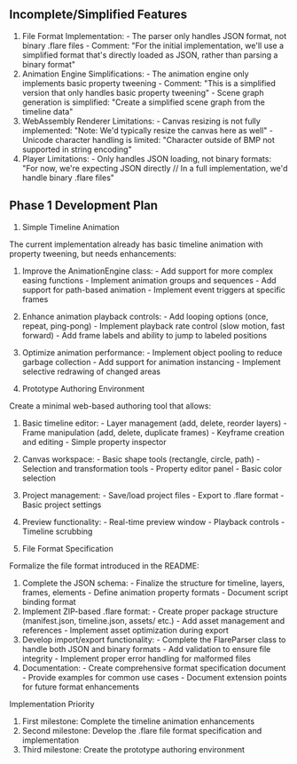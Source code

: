 ## Incomplete/Simplified Features

  1. File Format Implementation:
    - The parser only handles JSON format, not binary .flare files
    - Comment: "For the initial implementation, we'll use a simplified format that's directly loaded as JSON, rather than parsing a binary format"
  2. Animation Engine Simplifications:
    - The animation engine only implements basic property tweening
    - Comment: "This is a simplified version that only handles basic property tweening"
    - Scene graph generation is simplified: "Create a simplified scene graph from the timeline data"
  3. WebAssembly Renderer Limitations:
    - Canvas resizing is not fully implemented: "Note: We'd typically resize the canvas here as well"
    - Unicode character handling is limited: "Character outside of BMP not supported in string encoding"
  4. Player Limitations:
    - Only handles JSON loading, not binary formats: "For now, we're expecting JSON directly // In a full implementation, we'd handle binary .flare files"

## Phase 1 Development Plan

  1. Simple Timeline Animation

  The current implementation already has basic timeline animation with property tweening, but needs enhancements:

  1. Improve the AnimationEngine class:
    - Add support for more complex easing functions
    - Implement animation groups and sequences
    - Add support for path-based animation
    - Implement event triggers at specific frames
  2. Enhance animation playback controls:
    - Add looping options (once, repeat, ping-pong)
    - Implement playback rate control (slow motion, fast forward)
    - Add frame labels and ability to jump to labeled positions
  3. Optimize animation performance:
    - Implement object pooling to reduce garbage collection
    - Add support for animation instancing
    - Implement selective redrawing of changed areas

  2. Prototype Authoring Environment

  Create a minimal web-based authoring tool that allows:

  1. Basic timeline editor:
    - Layer management (add, delete, reorder layers)
    - Frame manipulation (add, delete, duplicate frames)
    - Keyframe creation and editing
    - Simple property inspector
  2. Canvas workspace:
    - Basic shape tools (rectangle, circle, path)
    - Selection and transformation tools
    - Property editor panel
    - Basic color selection
  3. Project management:
    - Save/load project files
    - Export to .flare format
    - Basic project settings
  4. Preview functionality:
    - Real-time preview window
    - Playback controls
    - Timeline scrubbing

  3. File Format Specification

  Formalize the file format introduced in the README:

  1. Complete the JSON schema:
    - Finalize the structure for timeline, layers, frames, elements
    - Define animation property formats
    - Document script binding format
  2. Implement ZIP-based .flare format:
    - Create proper package structure (manifest.json, timeline.json, assets/ etc.)
    - Add asset management and references
    - Implement asset optimization during export
  3. Develop import/export functionality:
    - Complete the FlareParser class to handle both JSON and binary formats
    - Add validation to ensure file integrity
    - Implement proper error handling for malformed files
  4. Documentation:
    - Create comprehensive format specification document
    - Provide examples for common use cases
    - Document extension points for future format enhancements

  Implementation Priority

  1. First milestone: Complete the timeline animation enhancements
  2. Second milestone: Develop the .flare file format specification and implementation
  3. Third milestone: Create the prototype authoring environment
